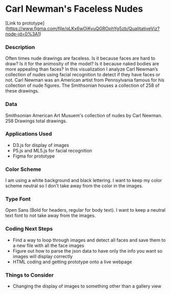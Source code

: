 # Carl Newman's Faceless Nudes

[Link to prototype] (https://www.figma.com/file/qLKx6wOiKyuQGROphYg5zb/QualitativeViz?node-id=0%3A1)

### Description

Often times nude drawings are faceless. Is it because faces are hard to draw? Is it for the animosity of the model? Is it because naked bodies are more appealing than faces? In this visualization I analyze Carl Newman’s collection of nudes using facial recognition to detect if they have faces or not. Carl Newman was an American artist from Pennsylvania famous for his collection of nude figures. The Smithsonian houses a collection of 258 of these drawings. 

### Data

Smithsonian American Art Musuem's collection of nudes by Carl Newman. 258 Drawings total drawings.

### Applications Used

* D3.js for display of images
* P5.js and ML5.js for facial recognition
* Figma for prototype

### Color Scheme

I am using a white background and black lettering. I want to keep my color scheme neutral so I don't take away from the color in the images.

### Type Font

Open Sans (Bold for headers, regular for body text). I want to keep a neutral text font to not take away from the images.

### Coding Next Steps

* Find a way to loop through images and detect all faces and save them to a new file with all the face images
* Figure out how to parse the json data to have only the info you want so images will display correctly
* HTML coding and getting prototype onto a live webpage

### Things to Consider

* Changing the display of images to something other than a gallery view

